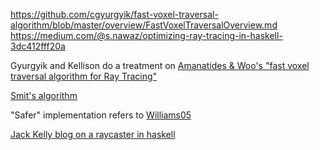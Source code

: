 https://github.com/cgyurgyik/fast-voxel-traversal-algorithm/blob/master/overview/FastVoxelTraversalOverview.md
https://medium.com/@s.nawaz/optimizing-ray-tracing-in-haskell-3dc412fff20a

Gyurgyik and Kellison do a treatment on [Amanatides & Woo's "fast voxel traversal algorithm for Ray Tracing"](Amanatides87AFastVoxelTraversalAlgorithmforRayTracing.pdf)

[Smit's algorithm](Smits99EfficiencyIssuesForRayTracing.pdf)

"Safer" implementation refers to [Williams05](Williams05AnefficientAndRobustRayBoxIntersectionAlgorithm.pdf)


[Jack Kelly blog on a raycaster in haskell](http://jackkelly.name/blog/archives/2019/03/03/learning_to_raycast_in_haskell/index.html)
